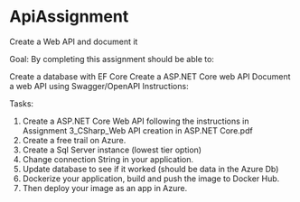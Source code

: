 # ApiAssignment
Create a Web API and document it

Goal: By completing this assignment should be able to: 

Create a database with EF Core
Create a ASP.NET Core web API
Document a web API using Swagger/OpenAPI
Instructions: 

Tasks: 

1. Create a ASP.NET Core Web API following the instructions in Assignment 3_CSharp_Web API creation in ASP.NET Core.pdf
2. Create a free trail on Azure.
3. Create a Sql Server instance (lowest tier option)
4. Change connection String in your application.
5. Update database to see if it worked (should be data in the Azure Db)
6. Dockerize your application, build and push the image to Docker Hub.
7. Then deploy your image as an app in Azure.
